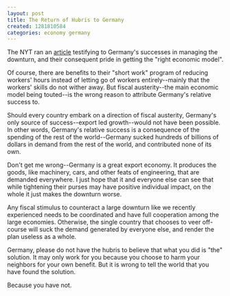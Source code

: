 ```yaml
---
layout: post
title: The Return of Hubris to Germany
created: 1281810584
categories: economy germany
---
```

The NYT ran an [article](http://www.nytimes.com/2010/08/14/world/europe/14germany.html) testifying to Germany's successes in managing the downturn, and their consequent pride in getting the "right economic model".

Of course, there are benefits to their "short work" program of reducing workers' hours instead of letting go of workers entirely--mainly that the workers' skills do not wither away. But fiscal austerity--the main economic model being touted--is the wrong reason to attribute Germany's relative success to.

Should every country embark on a direction of fiscal austerity, Germany's only source of success--export led growth--would not have been possible. In other words, Germany's relative success is a consequence of the spending of the rest of the world--Germany sucked hundreds of billions of dollars in demand from the rest of the world, and contributed none of its own.

Don't get me wrong--Germany is a great export economy. It produces the goods, like machinery, cars, and other feats of engineering, that are demanded everywhere. I just hope that it and everyone else can see that while tightening their purses may have positive individual impact, on the whole it just makes the downturn worse.

Any fiscal stimulus to counteract a large downturn like we recently experienced needs to be coordinated and have full cooperation among the large economies. Otherwise, the single country that chooses to veer off-course will suck the demand generated by everyone else, and render the plan useless as a whole.

Germany, please do not have the hubris to believe that what you did is "the" solution. It may only work for you because you choose to harm your neighbors for your own benefit. But it is wrong to tell the world that you have found the solution.

Because you have not.
